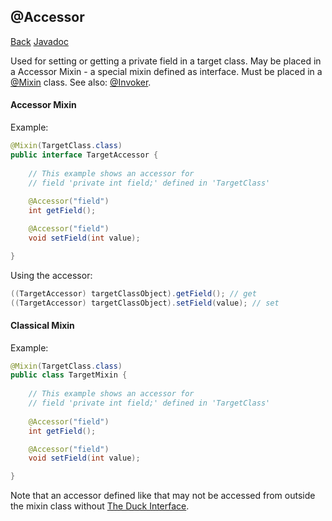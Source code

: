 ## @Accessor
[Back](mixins.md) [Javadoc](https://jenkins.liteloader.com/view/Other/job/Mixin/javadoc/org/spongepowered/asm/mixin/gen/Accessor.html)

Used for setting or getting a private field in a target class. May be placed in a Accessor Mixin - a special mixin defined as interface. Must be placed in a [@Mixin](mixin.md) class. See also: [@Invoker](invoker.md).

#### Accessor Mixin
Example:
```java
@Mixin(TargetClass.class)
public interface TargetAccessor {
	
	// This example shows an accessor for 
	// field 'private int field;' defined in 'TargetClass'
	
	@Accessor("field")
	int getField();

	@Accessor("field")
	void setField(int value);

}
```

Using the accessor:
```java
((TargetAccessor) targetClassObject).getField(); // get
((TargetAccessor) targetClassObject).setField(value); // set
```

#### Classical Mixin
Example:
```java
@Mixin(TargetClass.class)
public class TargetMixin {
	
	// This example shows an accessor for 
	// field 'private int field;' defined in 'TargetClass'
	
	@Accessor("field")
	int getField();

	@Accessor("field")
	void setField(int value);

}
```

Note that an accessor defined like that may not be accessed from outside the mixin class without [The Duck Interface](mixin.md).

